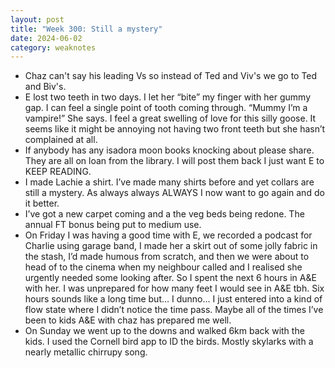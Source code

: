 ```yaml
---
layout: post
title: "Week 300: Still a mystery"
date: 2024-06-02
category: weaknotes
---
```

* Chaz can't say his leading Vs so instead of Ted and Viv's we go to Ted and Biv's.
* E lost two teeth in two days. I let her “bite” my finger with her gummy gap. I can feel a single point of tooth coming through. “Mummy I’m a vampire!” She says. I feel a great swelling of love for this silly goose. It seems like it might be annoying not having two front teeth but she hasn’t complained at all.
* If anybody has any isadora moon books knocking about please share. They are all on loan from the library. I will post them back I just want E to KEEP READING.
* I made Lachie a shirt. I’ve made many shirts before and yet collars are still a mystery. As always always ALWAYS I now want to go again and do it better.
* I’ve got a new carpet coming and a the veg beds being redone. The annual FT bonus being put to medium use.
* On Friday I was having a good time with E, we recorded a podcast for Charlie using garage band, I made her a skirt out of some jolly fabric in the stash, I’d made humous from scratch, and then we were about to head of to the cinema when my neighbour called and I realised she urgently needed some looking after. So I spent the next 6 hours in A&E with her. I was unprepared for how many feet I would see in A&E tbh. Six hours sounds like a long time but… I dunno… I just entered into a kind of flow state where I didn’t notice the time pass. Maybe all of the times I’ve been to kids A&E with chaz has prepared me well.
* On Sunday we went up to the downs and walked 6km back with the kids. I used the Cornell bird app to ID the birds. Mostly skylarks with a nearly metallic chirrupy song.
